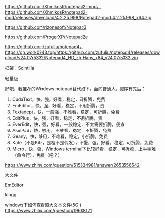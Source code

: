 https://github.com/XhmikosR/notepad2-mod，https://github.com/XhmikosR/notepad2-mod/releases/download/4.2.25.998/Notepad2-mod.4.2.25.998_x64.zip

https://github.com/rizonesoft/Notepad3

https://github.com/ProgerXP/Notepad2e

https://github.com/zufuliu/notepad4，https://gh.work0943.top/https://github.com/zufuliu/notepad4/releases/download/v24.07r5332/Notepad4_HD_zh-Hans_x64_v24.07r5332.zip



框架：Scintilla



轻量级

好吧，我推荐的Windows notepad替代如下，面向普通人，顺序有先后：

1. CudaText，快，强，好看，稳定，可折腾，免费
2. EmEditor，快，强，好看，稳定，不用折腾，贵
3. Textadept，快，一般强，不难看，稳定，可折腾，免费
4. EditPlus，快，强，好看，稳定，不用折腾，贵
5. EverEdit，快，强，好看，一般稳定，不太需要折腾，便宜
6. AkelPad，快，够用，不难看，稳定，不折腾，免费
7. Geany，快，够用，不难看，稳定，小折腾，免费
8. Kate（不是Kite，是桂不是假发），不慢，强，好看，稳定，可折腾，免费
9. Micro，快，强，Windows terminal下比较好看，稳定，可折腾，上手稍难（命令行），免费（吧？）

https://www.zhihu.com/question/515834981/answer/2653556542






大文件

EmEditor

klogg

windows下如何查看超大文本文件(5G )，https://www.zhihu.com/question/19688121